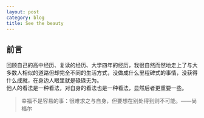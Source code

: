 ```yaml
---
layout: post
category: blog
title: See the beauty
---
```


## 前言 ##

回顾自己的高中经历、复读的经历、大学四年的经历，我很自然而然地走上了与大多数人相似的道路但却完全不同的生活方式，没做成什么里程碑式的事情，没获得什么成就，在身边人眼里就是碌碌无为。
<br>
他人的看法是一种看法，对自身的看法也是一种看法，显然后者更重要一些。
<br>
> 幸福不是容易的事：很难求之与自身，但要想在别处得到则不可能。——尚福尔